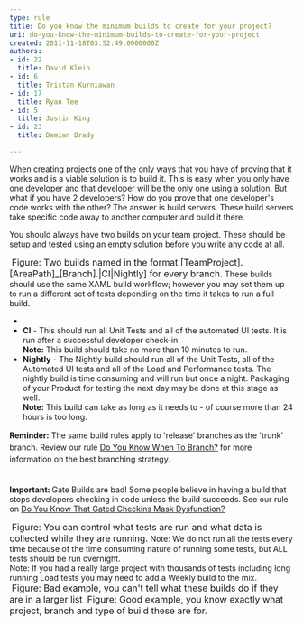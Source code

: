 ```yaml
---
type: rule
title: Do you know the minimum builds to create for your project?
uri: do-you-know-the-minimum-builds-to-create-for-your-project
created: 2011-11-18T03:52:49.0000000Z
authors:
- id: 22
  title: David Klein
- id: 6
  title: Tristan Kurniawan
- id: 17
  title: Ryan Tee
- id: 5
  title: Justin King
- id: 23
  title: Damian Brady

---
```




<span class='intro'> <p>​When creating projects one of the only ways that you have of proving that it works and is a viable solution is to build it. This is easy when you only have one developer and that developer will be the only one using a solution. But what if you have 2 developers? How do you prove that one developer's code works with the other? The answer is build servers. These build servers take specific code away to another computer and build it there.</p>
<p>You should always have two builds on your team project. These should be setup and tested using an empty solution before you write any code at all.</p> </span>

<img class="ms-rteCustom-ImageArea" src="/PublishingImages/Builds.jpg" alt="" />&#160;<font class="ms-rteCustom-FigureNormal" size="+0">Figure&#58; Two builds named in the format [TeamProject].[AreaPath]_[Branch].|CI|Nightly] for every branch.</font> These builds should use the same XAML build workflow; however you may set them up to run a different set of tests depending on the time it takes to run a full build. 
<br>
<ul><li></li><li>
      <strong>CI</strong> - This should run all Unit Tests and all of the automated UI tests. It is run after a successful developer check-in.<br><strong>Note&#58;</strong> This build should take no more than 10 minutes to run.<br></li><li>
      <strong>Nightly</strong> - The Nightly build should run all of the Unit Tests, all of the Automated UI tests and all of the Load and Performance tests. The nightly build is time consuming and will run but once a night. Packaging of your Product for testing the next day may be done at this stage as well.<br><strong>Note&#58;</strong> This build can take as long as it needs to - of course more than 24 hours is too long.</li></ul><div><span style="line-height&#58;21px;"><strong>Reminder&#58;</strong> <span style="line-height&#58;21px;">The same build rules apply to&#160;'</span><span style="line-height&#58;21px;">release</span><span style="line-height&#58;21px;">' branches as the 'trunk' branch</span><span style="line-height&#58;21px;">. Review&#160;</span>our rule <a href="/do-you-know-when-to-branch">Do You Know When To Branch?</a>&#160;for more information on the best branching strategy. &#160;</span></div><div><span style="line-height&#58;21px;"><br></span></div><p><strong>Important&#58; </strong>Gate Builds are bad! Some people believe in having a build that stops developers checking in code unless the build succeeds. See our rule on <a href="/do-you-know-that-gated-checkins-mask-dysfunction">Do You Know That Gated Checkins Mask Dysfunction?</a></p> 
<img class="ms-rteCustom-ImageArea" src="/PublishingImages/ControlTestAndData.jpg" alt="" /> 
<font class="ms-rteCustom-FigureNormal" size="+0">Figure&#58; You can control what tests are run and what data is collected while they are running.</font> Note&#58; We do not run all the tests every time because of the time consuming nature of running some tests, but ALL tests should be run overnight. 
<br>Note&#58; If you had a really large project with thousands of tests including long running Load tests you may need to add a Weekly build to the mix. 
<br>
<img class="ms-rteCustom-ImageArea" src="/PublishingImages/BuildStatus01.jpg" alt="" />&#160;<font class="ms-rteCustom-FigureBad" size="+0">Figure&#58; Bad example, you can't tell what these builds do if they are in a larger list </font>
<img class="ms-rteCustom-ImageArea" src="/PublishingImages/BuildStatus02.jpg" alt="" />
<font class="ms-rteCustom-FigureGood" size="+0">Figure&#58; Good example, you know exactly what project, branch and type of build these are for.&#160;</font>


